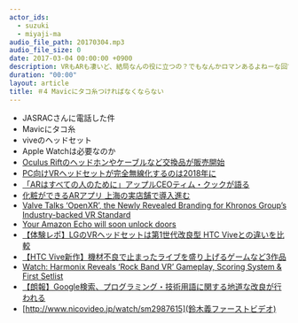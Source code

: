 ```yaml
---
actor_ids:
  - suzuki
  - miyaji-ma
audio_file_path: 20170304.mp3
audio_file_size: 0
date: 2017-03-04 00:00:00 +0900
description: VRもARも凄いど、結局なんの役に立つの？でもなんかロマンあるよねーな回です。
duration: "00:00"
layout: article
title: ＃4 Mavicにタコ糸つければなくならない
---
```

- JASRACさんに電話した件
- Mavicにタコ糸
- viveのヘッドセット
- Apple Watchは必要なのか
- [Oculus Riftのヘッドホンやケーブルなど交換品が販売開始](http://www.moguravr.com/oculus-rift-accessories/)
- [PC向けVRヘッドセットが完全無線化するのは2018年に](http://www.moguravr.com/valeves-vr-plans/)
- [「ARはすべての人のために」アップルCEOティム・クックが語る](http://www.moguravr.com/ar-is-for-everone-like-the-smartphone/)
- [化粧ができるARアプリ 上海の実店舗で導入進む](http://www.moguravr.com/makeup-ar/)
- [Valve Talks ‘OpenXR’, the Newly Revealed Branding for Khronos Group’s Industry-backed VR Standard](http://www.roadtovr.com/valve-talks-openxr-newly-revealed-branding-khronos-groups-industry-backed-vr-standard/)
- [Your Amazon Echo will soon unlock doors](http://venturebeat.com/2017/02/28/your-amazon-echo-will-soon-unlock-doors/)
- [【体験レポ】LGのVRヘッドセットは第1世代改良型 HTC Viveとの違いを比較](http://www.moguravr.com/lg-vrhmd/)
- [【HTC Vive新作】機材不良で止まったライブを盛り上げるゲームなど3作品](http://www.moguravr.com/htc-vive-new-release-170301/)
- [Watch: Harmonix Reveals ‘Rock Band VR’ Gameplay, Scoring System & First Setlist](http://www.roadtovr.com/watch-harmonix-reveals-rock-band-vr-gameplay-scoring-system-first-setlist/)
- [【朗報】Google検索、プログラミング・技術用語に関する地道な改良が行われる](http://www.softantenna.com/wp/webservice/google-search-technical-queries/)
- [http://www.nicovideo.jp/watch/sm2987615](鈴木義ファーストビデオ)
